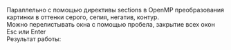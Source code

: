 Параллельно с помощью директивы sections в OpenMP преобразования картинки в оттенки серого, сепия, негатив, контур.</br>
Можно перелистывать окна с помощью пробела, закрытие всех окон Esc или Enter</br>
Результат работы:
